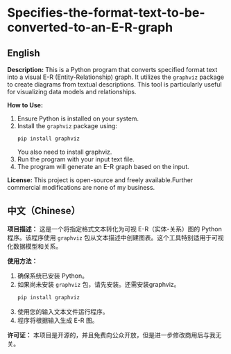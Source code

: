 # Specifies-the-format-text-to-be-converted-to-an-E-R-graph

## English

**Description:**
This is a Python program that converts specified format text into a visual E-R (Entity-Relationship) graph. It utilizes the `graphviz` package to create diagrams from textual descriptions. This tool is particularly useful for visualizing data models and relationships.

**How to Use:**
1. Ensure Python is installed on your system.
2. Install the `graphviz` package using:
   ```bash
   pip install graphviz
   ```
   You also need to install graphviz.
3. Run the program with your input text file.
4. The program will generate an E-R graph based on the input.

**License:**
This project is open-source and freely available.Further commercial modifications are none of my business.

## 中文（Chinese）

**项目描述：**
这是一个将指定格式文本转化为可视 E-R（实体-关系）图的 Python 程序。该程序使用 `graphviz` 包从文本描述中创建图表。这个工具特别适用于可视化数据模型和关系。

**使用方法：**
1. 确保系统已安装 Python。
2. 如果尚未安装 `graphviz` 包，请先安装。还需安装graphviz。
   ```bash
   pip install graphviz
3. 使用您的输入文本文件运行程序。
4. 程序将根据输入生成 E-R 图。

**许可证：**
本项目是开源的，并且免费向公众开放，但是进一步修改商用后与我无关。
